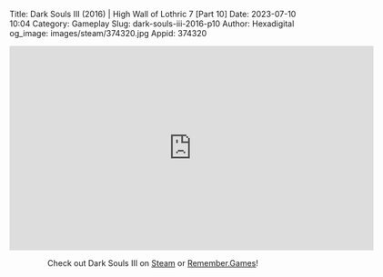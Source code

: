 Title: Dark Souls III (2016) | High Wall of Lothric 7 [Part 10]
Date: 2023-07-10 10:04
Category: Gameplay
Slug: dark-souls-iii-2016-p10
Author: Hexadigital
og_image: images/steam/374320.jpg
Appid: 374320

<center><iframe src="https://www.youtube.com/embed/UA7X9dFG1YM?feature=oembed" allow="accelerometer; autoplay; encrypted-media; gyroscope; picture-in-picture" width="640" height="360" frameborder="0"></iframe>

Check out Dark Souls III on [Steam](https://store.steampowered.com/app/374320/?curator_clanid=34633900) or [Remember.Games](https://remember.games/game/340/dark-souls-iii/)!</center>